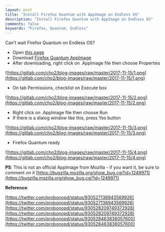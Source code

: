 ```yaml
---
layout: post
title: "Install Firefox Quantum with AppImage on Endless OS"
description: "Install Firefox Quantum with AppImage on Endless OS"
comments: false
keywords: "Firefox, Quantum, Endless"
---
```


Can't wait Firefox Quantum on Endless OS?

* Open [this page](https://bintray.com/probono/AppImages/Firefox/57.0.glibc2.3.4#files)
* Download [Firefox Quantum AppImage](https://bintray.com/probono/AppImages/download_file?file_path=Firefox-57.0.glibc2.3.4-x86_64.AppImage)
* After downloading, right click on .AppImage file then choose Properties

![https://gitlab.com/cho2/blog-images/raw/master/2017-11-15/1.png](https://gitlab.com/cho2/blog-images/raw/master/2017-11-15/1.png)
* On tab Permissions, checklist on Execute box

![https://gitlab.com/cho2/blog-images/raw/master/2017-11-15/2.png](https://gitlab.com/cho2/blog-images/raw/master/2017-11-15/2.png)

* Right click on .AppImage file then choose Run
* If there is a dialog window like this, press Yes button

![https://gitlab.com/cho2/blog-images/raw/master/2017-11-15/3.png](https://gitlab.com/cho2/blog-images/raw/master/2017-11-15/3.png)


* Firefox Quantum ready

![https://gitlab.com/cho2/blog-images/raw/master/2017-11-15/4.png](https://gitlab.com/cho2/blog-images/raw/master/2017-11-15/4.png)


**PS**: This is not an official AppImage from Mozilla - if you want it, be sure to comment on it [https://bugzilla.mozilla.org/show_bug.cgi?id=1249971](https://bugzilla.mozilla.org/show_bug.cgi?id=1249971)

**Reference**:

[https://twitter.com/probonopd/status/930527138943569926](https://twitter.com/probonopd/status/930527138943569926)
[https://twitter.com/probonopd/status/930528209749372928](https://twitter.com/probonopd/status/930528209749372928)
[https://twitter.com/probonopd/status/930528463836057600](https://twitter.com/probonopd/status/930528463836057600)